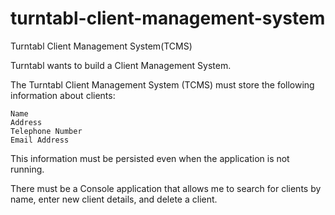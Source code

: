 # turntabl-client-management-system
Turntabl Client Management System(TCMS)

Turntabl wants to build a Client Management System.

The Turntabl Client Management System (TCMS) must store the following information about clients:

    Name
    Address
    Telephone Number
    Email Address

This information must be persisted even when the application is not running.

There must be a Console application that allows me to search for clients by name, enter new client details, and delete a client.
